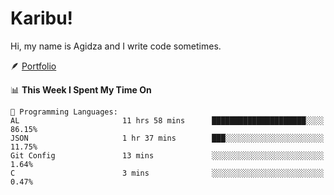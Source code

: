 # Karibu!
Hi, my name is Agidza and I write code sometimes.

🪶 [Portfolio](https://lynnagidza.github.io/)

<!--START_SECTION:waka-->
📊 **This Week I Spent My Time On** 

```text
💬 Programming Languages: 
AL                       11 hrs 58 mins      █████████████████████░░░░   86.15% 
JSON                     1 hr 37 mins        ███░░░░░░░░░░░░░░░░░░░░░░   11.75% 
Git Config               13 mins             ░░░░░░░░░░░░░░░░░░░░░░░░░   1.64% 
C                        3 mins              ░░░░░░░░░░░░░░░░░░░░░░░░░   0.47%

```


<!--END_SECTION:waka-->
